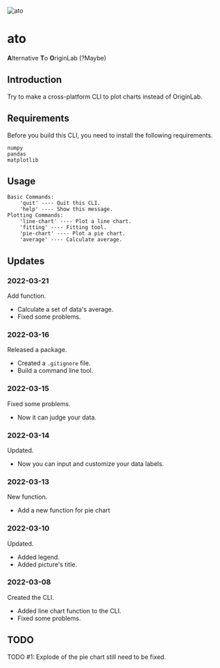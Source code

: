 ![ato](https://socialify.git.ci/Chen-Rain/ato/image?description=1&font=Bitter&forks=1&issues=1&language=1&name=1&owner=1&pattern=Signal&pulls=1&stargazers=1&theme=Light)

# ato

**A**lternative **T**o **O**riginLab (?Maybe)

## Introduction

Try to make a cross-platform CLI to plot charts instead of OriginLab.

## Requirements

Before you build this CLI, you need to install the following requirements.

```
numpy
pandas
matplotlib
```

## Usage

```
Basic Commands:
    'quit' ---- Quit this CLI.
    'help' ---- Show this message.
Plotting Commands:
    'line-chart' ---- Plot a line chart.
    'fitting' ---- Fitting tool.
    'pie-chart' ---- Plot a pie chart.
    'average' ---- Calculate average.
```

## Updates

### 2022-03-21

Add function.

- Calculate a set of data's average.
- Fixed some problems.

### 2022-03-16

Released a package.

- Created a `.gitignore` file.
- Build a command line tool.

### 2022-03-15

Fixed some problems.

- Now it can judge your data.

### 2022-03-14

Updated.

- Now you can input and customize your data labels.

### 2022-03-13

New function.

- Add a new function for pie chart

### 2022-03-10

Updated.

- Added legend.
- Added picture's title.

### 2022-03-08

Created the CLI.

- Added line chart function to the CLI.
- Fixed some problems.

## TODO

TODO #1: Explode of the pie chart still need to be fixed.
